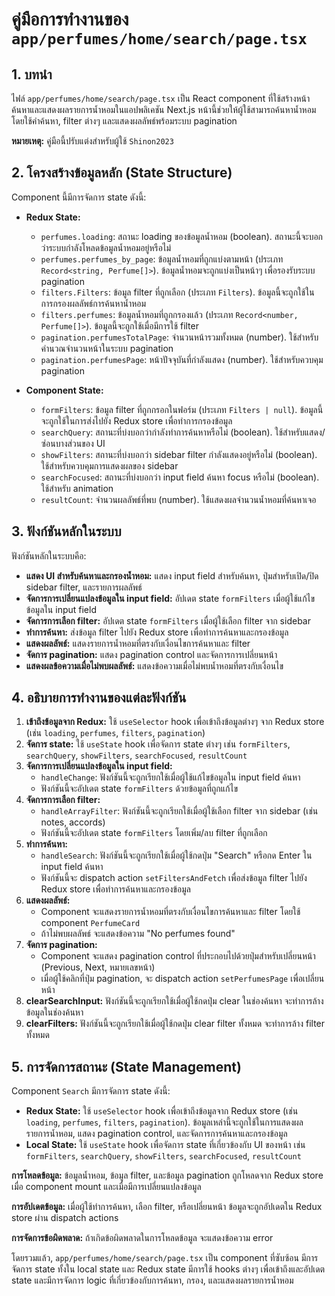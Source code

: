 # คู่มือการทำงานของ `app/perfumes/home/search/page.tsx`

## 1. บทนำ

ไฟล์ `app/perfumes/home/search/page.tsx` เป็น React component ที่ใช้สร้างหน้าค้นหาและแสดงผลรายการน้ำหอมในแอปพลิเคชัน Next.js หน้านี้ช่วยให้ผู้ใช้สามารถค้นหาน้ำหอมโดยใช้คำค้นหา, filter ต่างๆ และแสดงผลลัพธ์พร้อมระบบ pagination

**หมายเหตุ:** คู่มือนี้ปรับแต่งสำหรับผู้ใช้ `Shinon2023`

## 2. โครงสร้างข้อมูลหลัก (State Structure)

Component นี้มีการจัดการ state ดังนี้:

*   **Redux State:**
    *   `perfumes.loading`: สถานะ loading ของข้อมูลน้ำหอม (boolean).  สถานะนี้จะบอกว่าระบบกำลังโหลดข้อมูลน้ำหอมอยู่หรือไม่
    *   `perfumes.perfumes_by_page`: ข้อมูลน้ำหอมที่ถูกแบ่งตามหน้า (ประเภท `Record<string, Perfume[]>`).  ข้อมูลน้ำหอมจะถูกแบ่งเป็นหน้าๆ เพื่อรองรับระบบ pagination
    *   `filters.Filters`: ข้อมูล filter ที่ถูกเลือก (ประเภท `Filters`).  ข้อมูลนี้จะถูกใช้ในการกรองผลลัพธ์การค้นหาน้ำหอม
    *   `filters.perfumes`: ข้อมูลน้ำหอมที่ถูกกรองแล้ว (ประเภท `Record<number, Perfume[]>`). ข้อมูลนี้จะถูกใช้เมื่อมีการใช้ filter
    *   `pagination.perfumesTotalPage`: จำนวนหน้ารวมทั้งหมด (number).  ใช้สำหรับคำนวณจำนวนหน้าในระบบ pagination
    *   `pagination.perfumesPage`: หน้าปัจจุบันที่กำลังแสดง (number).  ใช้สำหรับควบคุม pagination

*   **Component State:**
    *   `formFilters`: ข้อมูล filter ที่ถูกกรอกในฟอร์ม (ประเภท `Filters | null`).  ข้อมูลนี้จะถูกใช้ในการส่งไปยัง Redux store เพื่อทำการกรองข้อมูล
    *   `searchQuery`: สถานะที่บ่งบอกว่ากำลังทำการค้นหาหรือไม่ (boolean).  ใช้สำหรับแสดง/ซ่อนบางส่วนของ UI
    *   `showFilters`: สถานะที่บ่งบอกว่า sidebar filter กำลังแสดงอยู่หรือไม่ (boolean).  ใช้สำหรับควบคุมการแสดงผลของ sidebar
    *   `searchFocused`: สถานะที่บ่งบอกว่า input field ค้นหา focus หรือไม่ (boolean).  ใช้สำหรับ animation
    *   `resultCount`: จำนวนผลลัพธ์ที่พบ (number). ใช้แสดงผลจำนวนน้ำหอมที่ค้นหาเจอ

## 3. ฟังก์ชันหลักในระบบ

ฟังก์ชันหลักในระบบคือ:

*   **แสดง UI สำหรับค้นหาและกรองน้ำหอม:** แสดง input field สำหรับค้นหา, ปุ่มสำหรับเปิด/ปิด sidebar filter, และรายการผลลัพธ์
*   **จัดการการเปลี่ยนแปลงข้อมูลใน input field:** อัปเดต state `formFilters` เมื่อผู้ใช้แก้ไขข้อมูลใน input field
*   **จัดการการเลือก filter:** อัปเดต state `formFilters` เมื่อผู้ใช้เลือก filter จาก sidebar
*   **ทำการค้นหา:** ส่งข้อมูล filter ไปยัง Redux store เพื่อทำการค้นหาและกรองข้อมูล
*   **แสดงผลลัพธ์:** แสดงรายการน้ำหอมที่ตรงกับเงื่อนไขการค้นหาและ filter
*   **จัดการ pagination:** แสดง pagination control และจัดการการเปลี่ยนหน้า
*   **แสดงผลข้อความเมื่อไม่พบผลลัพธ์:** แสดงข้อความเมื่อไม่พบน้ำหอมที่ตรงกับเงื่อนไข

## 4. อธิบายการทำงานของแต่ละฟังก์ชัน

1.  **เข้าถึงข้อมูลจาก Redux:** ใช้ `useSelector` hook เพื่อเข้าถึงข้อมูลต่างๆ จาก Redux store (เช่น `loading`, `perfumes`, `filters`, `pagination`)
2.  **จัดการ state:** ใช้ `useState` hook เพื่อจัดการ state ต่างๆ เช่น `formFilters`, `searchQuery`, `showFilters`, `searchFocused`, `resultCount`
3.  **จัดการการเปลี่ยนแปลงข้อมูลใน input field:**
    *   `handleChange`: ฟังก์ชันนี้จะถูกเรียกใช้เมื่อผู้ใช้แก้ไขข้อมูลใน input field ค้นหา
    *   ฟังก์ชันนี้จะอัปเดต state `formFilters` ด้วยข้อมูลที่ถูกแก้ไข
4.  **จัดการการเลือก filter:**
    *   `handleArrayFilter`: ฟังก์ชันนี้จะถูกเรียกใช้เมื่อผู้ใช้เลือก filter จาก sidebar (เช่น notes, accords)
    *   ฟังก์ชันนี้จะอัปเดต state `formFilters` โดยเพิ่ม/ลบ filter ที่ถูกเลือก
5.  **ทำการค้นหา:**
    *   `handleSearch`: ฟังก์ชันนี้จะถูกเรียกใช้เมื่อผู้ใช้กดปุ่ม "Search" หรือกด Enter ใน input field ค้นหา
    *   ฟังก์ชันนี้จะ dispatch action `setFiltersAndFetch` เพื่อส่งข้อมูล filter ไปยัง Redux store เพื่อทำการค้นหาและกรองข้อมูล
6.  **แสดงผลลัพธ์:**
    *   Component จะแสดงรายการน้ำหอมที่ตรงกับเงื่อนไขการค้นหาและ filter โดยใช้ component `PerfumeCard`
    *   ถ้าไม่พบผลลัพธ์ จะแสดงข้อความ "No perfumes found"
7.  **จัดการ pagination:**
    *   Component จะแสดง pagination control ที่ประกอบไปด้วยปุ่มสำหรับเปลี่ยนหน้า (Previous, Next, หมายเลขหน้า)
    *   เมื่อผู้ใช้คลิกที่ปุ่ม pagination, จะ dispatch action `setPerfumesPage` เพื่อเปลี่ยนหน้า
8.  **clearSearchInput:** ฟังก์ชันนี้จะถูกเรียกใช้เมื่อผู้ใช้กดปุ่ม clear ในช่องค้นหา จะทำการล้างข้อมูลในช่องค้นหา
9.  **clearFilters:** ฟังก์ชันนี้จะถูกเรียกใช้เมื่อผู้ใช้กดปุ่ม clear filter ทั้งหมด จะทำการล้าง filter ทั้งหมด

## 5. การจัดการสถานะ (State Management)

Component `Search` มีการจัดการ state ดังนี้:

*   **Redux State:** ใช้ `useSelector` hook เพื่อเข้าถึงข้อมูลจาก Redux store (เช่น `loading`, `perfumes`, `filters`, `pagination`). ข้อมูลเหล่านี้จะถูกใช้ในการแสดงผลรายการน้ำหอม, แสดง pagination control, และจัดการการค้นหาและกรองข้อมูล
*   **Local State:** ใช้ `useState` hook เพื่อจัดการ state ที่เกี่ยวข้องกับ UI ของหน้า เช่น `formFilters`, `searchQuery`, `showFilters`, `searchFocused`, `resultCount`

**การโหลดข้อมูล:** ข้อมูลน้ำหอม, ข้อมูล filter, และข้อมูล pagination ถูกโหลดจาก Redux store เมื่อ component mount และเมื่อมีการเปลี่ยนแปลงข้อมูล

**การอัปเดตข้อมูล:** เมื่อผู้ใช้ทำการค้นหา, เลือก filter, หรือเปลี่ยนหน้า ข้อมูลจะถูกอัปเดตใน Redux store ผ่าน dispatch actions

**การจัดการข้อผิดพลาด:** ถ้าเกิดข้อผิดพลาดในการโหลดข้อมูล จะแสดงข้อความ error

โดยรวมแล้ว, `app/perfumes/home/search/page.tsx` เป็น component ที่ซับซ้อน มีการจัดการ state ทั้งใน local state และ Redux state มีการใช้ hooks ต่างๆ เพื่อเข้าถึงและอัปเดต state และมีการจัดการ logic ที่เกี่ยวข้องกับการค้นหา, กรอง, และแสดงผลรายการน้ำหอม